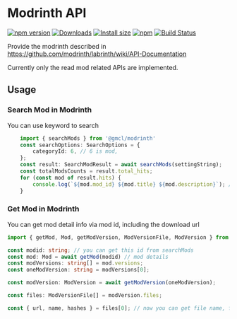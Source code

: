 # Modrinth API

[![npm version](https://img.shields.io/npm/v/@gmcl/modrinth.svg)](https://www.npmjs.com/package/@gmcl/modrinth)
[![Downloads](https://img.shields.io/npm/dm/@gmcl/modrinth.svg)](https://npmjs.com/@gmcl/modrinth)
[![Install size](https://packagephobia.now.sh/badge?p=@gmcl/modrinth)](https://packagephobia.now.sh/result?p=@gmcl/modrinth)
[![npm](https://img.shields.io/npm/l/@gmcl/minecraft-launcher-core.svg)](https://github.com/voxelum/minecraft-launcher-core-node/blob/master/LICENSE)
[![Build Status](https://github.com/voxelum/minecraft-launcher-core-node/workflows/Build/badge.svg)](https://github.com/GerdaMC/minecraft-launcher-core-node/actions?query=workflow%3ABuild)

Provide the modrinth described in https://github.com/modrinth/labrinth/wiki/API-Documentation

Currently only the read mod related APIs are implemented.

## Usage

### Search Mod in Modrinth

You can use keyword to search

```ts
    import { searchMods } from '@gmcl/modrinth'
    const searchOptions: SearchOptions = {
        categoryId: 6, // 6 is mod,
    };
    const result: SearchModResult = await searchMods(settingString);
    const totalModsCounts = result.total_hits;
    for (const mod of result.hits) {
        console.log(`${mod.mod_id} ${mod.title} ${mod.description}`); // print mod info
    }
```

### Get Mod in Modrinth

You can get mod detail info via mod id, including the download url

```ts
import { getMod, Mod, getModVersion, ModVersionFile, ModVersion } from '@gmcl/modrinth'

const modid: string; // you can get this id from searchMods
const mod: Mod = await getMod(modid) // mod details
const modVersions: string[] = mod.versions;
const oneModVersion: string = modVersions[0];

const modVersion: ModVersion = await getModVersion(oneModVersion);

const files: ModVersionFile[] = modVersion.files;

const { url, name, hashes } = files[0]; // now you can get file name, file hashes and download url of the file
```
